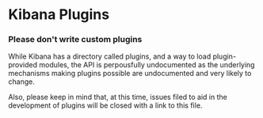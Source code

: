 # Kibana Plugins

### Please don't write custom plugins

While Kibana has a directory called plugins, and a way to load plugin-provided modules, the API is perpousfully undocumented as the underlying mechanisms making plugins possible are undocumented and very likely to change.

Also, please keep in mind that, at this time, issues filed to aid in the development of plugins will be closed with a link to this file.
